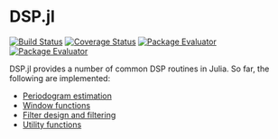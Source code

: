 DSP.jl
======

[![Build Status](https://travis-ci.org/JuliaDSP/DSP.jl.svg?branch=master)](https://travis-ci.org/JuliaDSP/DSP.jl)
[![Coverage Status](https://coveralls.io/repos/JuliaDSP/DSP.jl/badge.png?branch=master)](https://coveralls.io/r/JuliaDSP/DSP.jl?branch=master)
[![Package Evaluator](http://iainnz.github.io/packages.julialang.org/badges/DSP_release.svg)](http://iainnz.github.io/packages.julialang.org/?pkg=DSP&ver=release)
[![Package Evaluator](http://iainnz.github.io/packages.julialang.org/badges/DSP_nightly.svg)](http://iainnz.github.io/packages.julialang.org/?pkg=DSP&ver=nightly)

DSP.jl provides a number of common DSP routines in Julia.  So far, the following are implemented:

- [Periodogram estimation](http://dspjl.readthedocs.org/en/latest/periodograms.html)
- [Window functions](http://dspjl.readthedocs.org/en/latest/windows.html)
- [Filter design and filtering](http://dspjl.readthedocs.org/en/latest/filters.html)
- [Utility functions](http://dspjl.readthedocs.org/en/latest/util.html)

